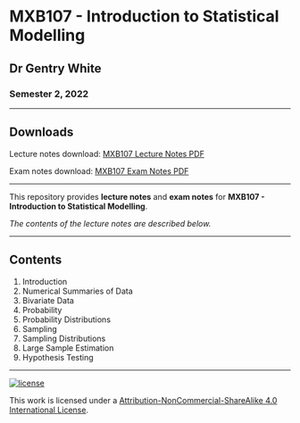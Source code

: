 # MXB107 - Introduction to Statistical Modelling

## Dr Gentry White

### Semester 2, 2022

---

## Downloads

Lecture notes download: [MXB107 Lecture Notes PDF](https://www.github.com/Tarang74/MXB107/raw/main/MXB107%20Lecture%20Notes.pdf)

Exam notes download: [MXB107 Exam Notes PDF](https://www.github.com/Tarang74/MXB107/raw/main/MXB107%20Exam%20Notes.pdf)

---

This repository provides **lecture notes** and **exam notes** for **MXB107 - Introduction to Statistical Modelling**.

*The contents of the lecture notes are described below.*

---

## Contents

1. Introduction
2. Numerical Summaries of Data
3. Bivariate Data
4. Probability
5. Probability Distributions
6. Sampling
7. Sampling Distributions
8. Large Sample Estimation
9. Hypothesis Testing

---

[![license](https://forthebadge.com/images/badges/cc-nc-sa.svg)](http://creativecommons.org/licenses/by-nc-sa/4.0/)

This work is licensed under a [Attribution-NonCommercial-ShareAlike 4.0 International License](http://creativecommons.org/licenses/by-nc-sa/4.0/).
